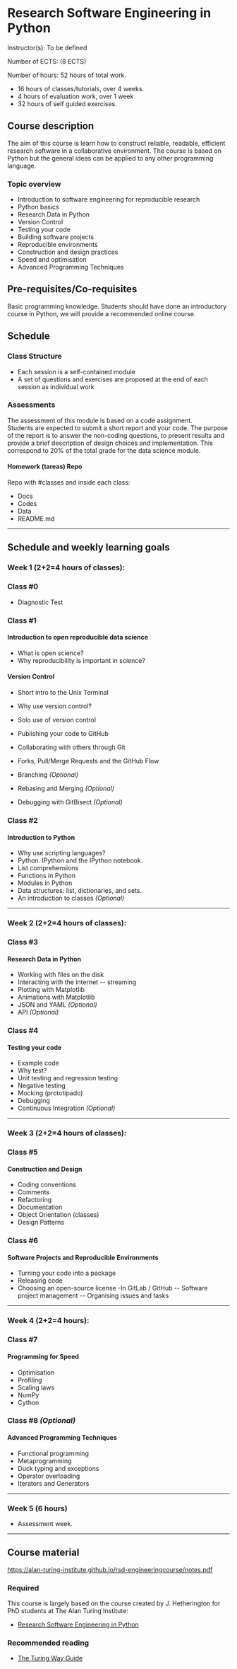 # Research Software Engineering in Python

Instructor(s): To be defined

Number of ECTS: (8 ECTS)

Number of hours: 52 hours of total work.

- 16 hours of classes/tutorials, over 4 weeks. 
-  4 hours of evaluation work, over 1 week
- 32 hours of self guided exercises.

## Course description
The aim of this course is learn how to construct reliable, readable, efficient research software in a collaborative environment. 
The course is based on Python but the general ideas can be applied to any other programming language.

### Topic overview

* Introduction to software engineering for reproducible research
* Python basics
* Research Data in Python
* Version Control
* Testing your code
* Building software projects
* Reproducible environments
* Construction and design practices
* Speed and optimisation
* Advanced Programming Techniques

## Pre-requisites/Co-requisites

Basic programming knowledge. Students should have done an introductory course in Python, we will provide a recommended online course.

## Schedule

### Class Structure
* Each session is a self-contained module
* A set of questions and exercises are proposed at the end of each session as individual work

### Assessments
The assessment of this module is based on a code assignment.   
Students are expected to submit a short report and your code. The purpose of the report is to answer the non-coding questions, to present results and provide a brief description of design choices and implementation. 
This correspond to 20% of the total grade for the data science module.

#### Homework (tareas) Repo
Repo with #classes and inside each class:
* Docs
* Codes
* Data
* README.md

---

## Schedule and weekly learning goals

### Week 1 (2+2=4 hours of classes):	

### Class #0
- Diagnostic Test

### Class #1

#### Introduction to open reproducible data science
- What is open science?
- Why reproducibility is important in science?

#### Version Control
- Short intro to the Unix Terminal
- Why use version control?
- Solo use of version control
- Publishing your code to GitHub
- Collaborating with others through Git
- Forks, Pull/Merge Requests and the GitHub Flow

- Branching *(Optional)*
- Rebasing and Merging *(Optional)*
- Debugging with GitBisect *(Optional)*

### Class #2

#### Introduction to Python
- Why use scripting languages?
- Python. IPython and the IPython notebook.
- List comprehensions
- Functions in Python
- Modules in Python
- Data structures: list, dictionaries, and sets.
- An introduction to classes *(Optional)*

---

### Week 2 (2+2=4 hours of classes):	

### Class #3 

#### Research Data in Python
- Working with files on the disk
- Interacting with the internet
-- streaming
- Plotting with Matplotlib
- Animations with Matplotlib
- JSON and YAML *(Optional)*
- API *(Optional)*

### Class #4

#### Testing your code
- Example code
- Why test?
- Unit testing and regression testing
- Negative testing
- Mocking (prototipado)
- Debugging
- Continuous Integration *(Optional)*

---

### Week 3 (2+2=4 hours of classes): 	

### Class #5

#### Construction and Design
- Coding conventions
- Comments
- Refactoring
- Documentation
- Object Orientation (classes)
- Design Patterns

### Class #6

#### Software Projects and Reproducible Environments
- Turning your code into a package
- Releasing code
- Choosing an open-source license
-In GitLab / GitHub
-- Software project management
-- Organising issues and tasks

---

### Week 4 (2+2=4 hours):	

### Class #7

#### Programming for Speed
- Optimisation
- Profiling
- Scaling laws
- NumPy
- Cython

### Class #8  *(Optional)*

#### Advanced Programming Techniques
- Functional programming
- Metaprogramming
- Duck typing and exceptions
- Operator overloading
- Iterators and Generators

---

### Week 5 (6 hours) 
- Assessment week.

---

## Course material

https://alan-turing-institute.github.io/rsd-engineeringcourse/notes.pdf

### Required

This course is largely based on the course created by J. Hetherington for PhD 
students at The Alan Turing Institute: 

* [Research Software Engineering in Python](https://alan-turing-institute.github.io/rsd-engineeringcourse/)

### Recommended reading

* [The Turing Way Guide](https://the-turing-way.netlify.com/introduction/introduction)



